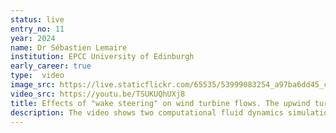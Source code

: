 ```yaml
---
status: live
entry_no: 11
year: 2024
name: Dr Sébastien Lemaire
institution: EPCC University of Edinburgh
early_career: true
type:  video 
image_src: https://live.staticflickr.com/65535/53999083254_a97ba6dd45_c_d.jpg
video_src: https://youtu.be/TSUKUQhUXj8
title: Effects of "wake steering" on wind turbine flows. The upwind turbine on the right is rotated to steer its wake away from the downstream turbine increasing the overall efficiency.
description: The video shows two computational fluid dynamics simulations of wind turbine flows ran using XCompact3D. On the left of the video, two turbines are placed are directly in line, while the second simulation, on the right, shows the angle of the front turbine "steered" by 24 degrees. The aim of "wake steering" is to redirect the wake from the turbine at the front and thus its impact on the turbine that sits downstream to increase the overall power output, in this case by 12%.<br>The video was generated using Blender in a photorealistic way to appeal to a broader audience. The normally invisible wakes are represented using Q-criterion, a method that highlights vortices from flows. It highlights the scale of off-shore wind turbines and their wakes, the slow evolution of the produced flow and the impact of "wake steering".<br><!--The simulations were performed by Andrew Mole (https://arxiv.org/abs/2407.20832).-->
---
```

